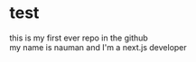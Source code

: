 # test
this is my first ever repo in the github
<br />
my name is nauman and I'm a next.js developer
